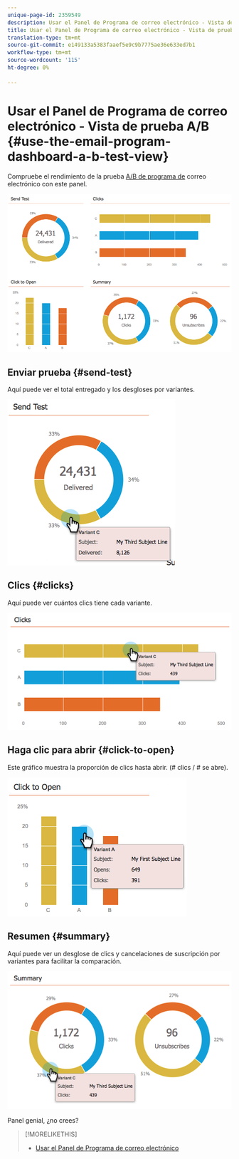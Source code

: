 ```yaml
---
unique-page-id: 2359549
description: Usar el Panel de Programa de correo electrónico - Vista de prueba A/B - Documentos de marketing - Documentación del producto
title: Usar el Panel de Programa de correo electrónico - Vista de prueba A/B
translation-type: tm+mt
source-git-commit: e149133a5383faaef5e9c9b7775ae36e633ed7b1
workflow-type: tm+mt
source-wordcount: '115'
ht-degree: 0%

---
```



# Usar el Panel de Programa de correo electrónico - Vista de prueba A/B {#use-the-email-program-dashboard-a-b-test-view}

Compruebe el rendimiento de la prueba [A/B de programa de](http://docs.marketo.com/pages/viewpage.action?pageid=2359480) correo electrónico con este panel.

![](assets/image2014-9-12-16-3a14-3a28.png)

## Enviar prueba {#send-test}

Aquí puede ver el total entregado y los desgloses por variantes.

![](assets/image2014-9-12-16-3a16-3a2.png)

## Clics {#clicks}

Aquí puede ver cuántos clics tiene cada variante.

![](assets/image2014-9-12-16-3a16-3a20.png)

## Haga clic para abrir {#click-to-open}

Este gráfico muestra la proporción de clics hasta abrir. (# clics / # se abre).

![](assets/image2014-9-12-16-3a16-3a36.png)

## Resumen {#summary}

Aquí puede ver un desglose de clics y cancelaciones de suscripción por variantes para facilitar la comparación.

![](assets/image2014-9-12-16-3a16-3a45.png)

Panel genial, ¿no crees?

>[!MORELIKETHIS]
>
>* [Usar el Panel de Programa de correo electrónico](../../../../../product-docs/email-marketing/email-programs/email-program-data/use-the-email-program-dashboard.md)

>



